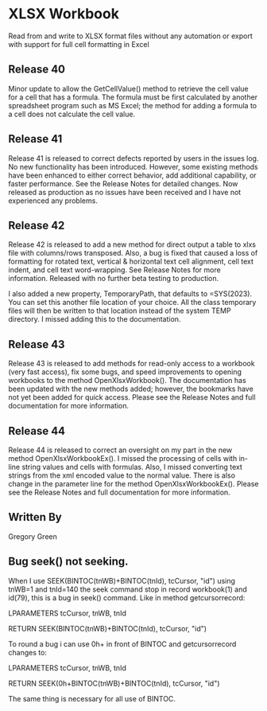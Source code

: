 # XLSX Workbook

Read from and write to XLSX format files without any automation or export with support for full cell formatting in Excel

## Release 40

Minor update to allow the GetCellValue() method to retrieve the cell value for a cell that has a formula.  The formula must be first calculated by another spreadsheet program such as MS Excel; the method for adding a formula to a cell does not calculate the cell value.

## Release 41

Release 41 is released to correct defects reported by users in the issues log.  No new functionality has been introduced.  However, some existing methods have been enhanced to either correct behavior, add additional capability, or faster performance.  See the Release Notes for detailed changes.  Now released as production as no issues have been received and I have not experienced any problems.

## Release 42

Release 42 is released to add a new method for direct output a table to xlxs file with columns/rows transposed.  Also, a bug is fixed that caused a loss of formatting for rotated text, vertical & horizontal text cell alignment, cell text indent, and cell text word-wrapping.  See Release Notes for more information.  Released with no further beta testing to production.

I also added a new property, TemporaryPath, that defaults to =SYS(2023).  You can set this another file location of your choice.  All the class temporary files will then be written to that location instead of the system TEMP directory.  I missed adding this to the documentation.

## Release 43

Release 43 is released to add methods for read-only access to a workbook (very fast access), fix some bugs, and speed improvements to opening workbooks to the method OpenXlsxWorkbook().  The documentation has been updated with the new methods added; however, the bookmarks have not yet been added for quick access.  Please see the Release Notes and full documentation for more information.

## Release 44

Release 44 is released to correct an oversight on my part in the new method OpenXlsxWorkbookEx().  I missed the processing of cells with in-line string values and cells with formulas.  Also, I missed converting text strings from the xml encoded value to the normal value.  There is also change in the parameter line for the method OpenXlsxWorkbookEx().  Please see the Release Notes and full documentation for more information.

## Written By

Gregory Green

## Bug seek() not seeking.

When I use  SEEK(BINTOC(tnWB)+BINTOC(tnId), tcCursor, "id") using tnWB=1 and tnId=140 the seek command stop in record workbook(1) and id(79), this is a bug in seek() command.
Like in method getcursorrecord:

LPARAMETERS tcCursor, tnWB, tnId

RETURN SEEK(BINTOC(tnWB)+BINTOC(tnId), tcCursor, "id")

To round a bug i can use 0h+ in front of BINTOC and getcursorrecord changes to:

LPARAMETERS tcCursor, tnWB, tnId

RETURN SEEK(0h+BINTOC(tnWB)+BINTOC(tnId), tcCursor, "id")

The same thing is necessary for all use of BINTOC.

